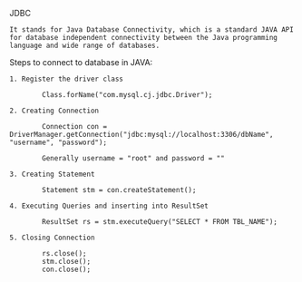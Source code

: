 JDBC

    It stands for Java Database Connectivity, which is a standard JAVA API for database independent connectivity between the Java programming language and wide range of databases.

Steps to connect to database in JAVA:

    1. Register the driver class

            Class.forName("com.mysql.cj.jdbc.Driver");

    2. Creating Connection

            Connection con = DriverManager.getConnection("jdbc:mysql://localhost:3306/dbName", "username", "password");

            Generally username = "root" and password = ""

    3. Creating Statement

            Statement stm = con.createStatement();

    4. Executing Queries and inserting into ResultSet

            ResultSet rs = stm.executeQuery("SELECT * FROM TBL_NAME");

    5. Closing Connection

            rs.close();
            stm.close();
            con.close();


